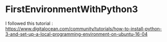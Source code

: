 # FirstEnvironmentWithPython3
I followed this tutorial : https://www.digitalocean.com/community/tutorials/how-to-install-python-3-and-set-up-a-local-programming-environment-on-ubuntu-16-04
